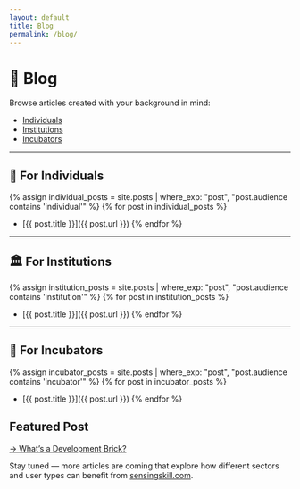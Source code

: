 ```yaml
---
layout: default
title: Blog
permalink: /blog/
---
```


# 🧠 Blog

Browse articles created with your background in mind:

- [Individuals](#individual)
- [Institutions](#institution)
- [Incubators](#incubator)

---

## 👤 For Individuals

{% assign individual_posts = site.posts | where_exp: "post", "post.audience contains 'individual'" %}
{% for post in individual_posts %}
- [{{ post.title }}]({{ post.url }})
{% endfor %}

---

## 🏛️ For Institutions

{% assign institution_posts = site.posts | where_exp: "post", "post.audience contains 'institution'" %}
{% for post in institution_posts %}
- [{{ post.title }}]({{ post.url }})
{% endfor %}

---

## 🚀 For Incubators

{% assign incubator_posts = site.posts | where_exp: "post", "post.audience contains 'incubator'" %}
{% for post in incubator_posts %}
- [{{ post.title }}]({{ post.url }})
{% endfor %}

## Featured Post

[→ What’s a Development Brick?](./development-bricks/)

Stay tuned — more articles are coming that explore how different sectors and user types can benefit from [sensingskill.com](https://www.sensingskill.com).